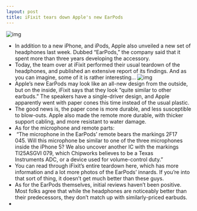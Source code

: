 ```yaml
---
layout: post
title: iFixit tears down Apple's new EarPods
---
```

![img](http://media.idownloadblog.com/wp-content/uploads/2012/09/ifixit-earpods.jpeg)
* In addition to a new iPhone, and iPods, Apple also unveiled a new set of headphones last week. Dubbed “EarPods,” the company said that it spent more than three years developing the accessory.
* Today, the team over at iFixit performed their usual teardown of the headphones, and published an extensive report of its findings. And as you can imagine, some of it is rather interesting…
![img](http://media.idownloadblog.com/wp-content/uploads/2012/09/ifixit-earpods-2.jpeg)
* Apple’s new EarPods may look like an all-new design from the outside, but on the inside, iFixit says that they look “quite similar to other earbuds.” The speakers have a single-driver design, and Apple apparently went with paper cones this time instead of the usual plastic.
* The good news is, the paper cone is more durable, and less susceptible to blow-outs. Apple also made the remote more durable, with thicker support cabling, and more resistant to water damage.
* As for the microphone and remote parts:
*  “The microphone in the EarPods’ remote bears the markings 2F17 045. Will this microphone be similar to one of the three microphones inside the iPhone 5? We also uncover another IC with the markings TI25ASGVI 079, which Chipworks believes to be a Texas Instruments ADC, or a device used for volume-control duty.”
* You can read through iFixit’s entire teardown here, which has more information and a lot more photos of the EarPods’ innards. If you’re into that sort of thing, it doesn’t get much better than these guys.
* As for the EarPods themselves, initial reviews haven’t been positive. Most folks agree that while the headphones are noticeably better than their predecessors, they don’t match up with similarly-priced earbuds.
*  

